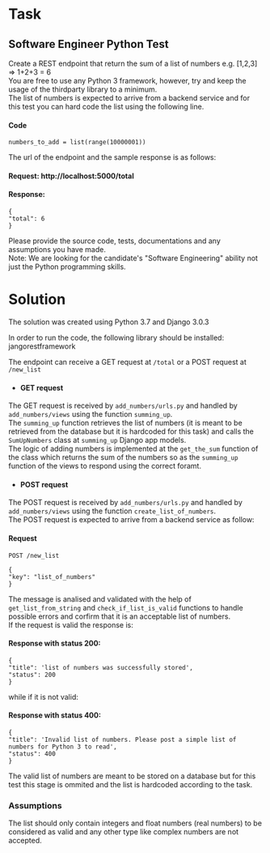 # Task

## Software Engineer Python Test

Create a REST endpoint that return the sum of a list of numbers e.g. [1,2,3] => 1+2+3 = 6  
You are free to use any Python 3 framework, however, try and keep the usage of the thirdparty library to a minimum.  
The list of numbers is expected to arrive from a backend service and for this test you can hard code the list using the following line. 
#### Code  
```
numbers_to_add = list(range(10000001))
```

The url of the endpoint and the sample response is as follows:  

#### Request: http://localhost:5000/total  
  
#### Response:  
```
{
"total": 6
}
```

Please provide the source code, tests, documentations and any assumptions you have made.  
Note: We are looking for the candidate's "Software Engineering" ability not just the Python programming skills.


# Solution

The solution was created using Python 3.7 and Django 3.0.3

In order to run the code, the following library should be installed:
jangorestframework

The endpoint can receive a GET request at `/total` or a POST request at `/new_list`

- #### GET request

The GET request is received by `add_numbers/urls.py` and handled by `add_numbers/views` using the function `summing_up`.  
The `summing_up` function retrieves the list of numbers (it is meant to be retrieved from the database but it is hardcoded for this task) and calls the `SumUpNumbers` class at `summing_up` Django app models.  
The logic of adding numbers is implemented at the `get_the_sum` function of the class which returns the sum of the numbers so as the `summing_up` function of the views to respond using the correct foramt.  

- #### POST request

The POST request is received by `add_numbers/urls.py` and handled by `add_numbers/views` using the function `create_list_of_numbers`.  
The POST request is expected to arrive from a backend service as follow:

#### Request
```
POST /new_list

{
"key": "list_of_numbers" 
}
```

The message is analised and validated with the help of `get_list_from_string` and `check_if_list_is_valid` functions to handle possible errors and corfirm that it is an acceptable list of numbers.  
If the request is valid the response is:  

#### Response with status 200:  
```
{
"title": 'list of numbers was successfully stored',  
"status": 200
}
```
while if it is not valid:  
#### Response with status 400:  
```
{
"title": 'Invalid list of numbers. Please post a simple list of numbers for Python 3 to read',  
"status": 400
}
```
The valid list of numbers are meant to be stored on a database but for this test this stage is ommited and the list is hardcoded according to the task.

### Assumptions

The list should only contain integers and float numbers (real numbers) to be considered as valid and any other type like complex numbers are not accepted.
